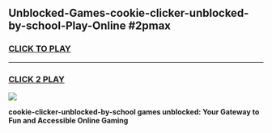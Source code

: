 
## Unblocked-Games-cookie-clicker-unblocked-by-school-Play-Online #2pmax
<h3>
<a href="https://news.freeplayer.one?title=cookie-clicker-unblocked-by-school&ref=3">CLICK TO PLAY</a></h3>
<hr>

<h3>
<a href="https://news.freeplayer.one?title=cookie-clicker-unblocked-by-school&ref=3">CLICK 2 PLAY</a>
  
</h3>

<a href="https://news.freeplayer.one?title=cookie-clicker-unblocked-by-school&ref=3"><img src="https://clearcache.store/games.png"></a>


**cookie-clicker-unblocked-by-school games unblocked: Your Gateway to Fun and Accessible Online Gaming**

